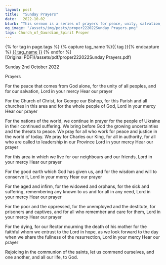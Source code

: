 ```yaml
---
layout: post
title:  "Sunday Prayers"
date:   2022-10-02
blurb: "This sermon is a series of prayers for peace, unity, salvation, the Church, the world, and the local community. It includes prayers for the environment, the vulnerable, the oppressed, and the dying. The sermon also acknowledges the ongoing struggles in Ukraine and the personal loss of the Rector."
og_image: "/assets/img/posts/proper222022Sunday Prayers.png"
tags: Church_of_Gaurdian_Spirit Proper
---    
```

<div class="tag-pills">
  {% for tag in page.tags %}
    {% capture tag_name %}{{ tag }}{% endcapture %}
    <a href="{{ site.baseurl }}/tag/{{ tag_name | slugify }}" class="tag-pill">{{ tag_name }}</a>
  {% endfor %}
</div>
[Original PDF](/assets/pdf/proper222022Sunday Prayers.pdf)

Sunday 2nd October 2022

Prayers

For the peace that comes from God alone,
for the unity of all peoples,
and for our salvation,
Lord in your mercy
Hear our prayer

For the Church of Christ, for George our Bishop, for this Parish and all churches in this area and for the whole people of God,
Lord in your mercy
Hear our prayer

For the nations of the world, we continue in prayer for the people of Ukraine in their continued suffering. We bring before God the growing uncertainties and the threats to peace. We pray for all who work for peace and justice in the world of today. We pray for Charles our King, for all in authority, for all who are called to leadership in our Province
Lord in your mercy
Hear our prayer

For this area in which we live for our neighbours and our friends,
Lord in your mercy
Hear our prayer

For the good earth which God has given us, and for the wisdom and will to conserve it,
Lord in your mercy
Hear our prayer

For the aged and infirm, for the widowed and orphans, for the sick and suffering, remembering any known to us and for all in any need,
Lord in your mercy
Hear our prayer

For the poor and the oppressed, for the unemployed and the destitute, for prisoners and captives, and for all who remember and care for them,
Lord in your mercy
Hear our prayer

For the dying, for our Rector mourning the death of his mother for the faithful whom we entrust to the Lord in hope, as we look forward to the day when we share the fullness of the resurrection,
Lord in your mercy
Hear our prayer

Rejoicing in the communion of the saints, let us commend ourselves, and one another, and all our life, to God.
